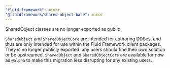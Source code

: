 ```yaml
---
"fluid-framework": minor
"@fluidframework/shared-object-base": minor
---
```


SharedObject classes are no longer exported as public

`SharedObject` and `SharedObjectCore` are intended for authoring DDSes, and thus are only intended for use within the Fluid Framework client packages.
They is no longer publicly exported: any users should fine their own solution or be upstreamed.
`SharedObject` and `SharedObjectCore` are available for now as `@alpha` to make this migration less disrupting for any existing users.
